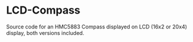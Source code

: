 # LCD-Compass
Source code for an HMC5883 Compass displayed on LCD (16x2 or 20x4) display, both versions included.
